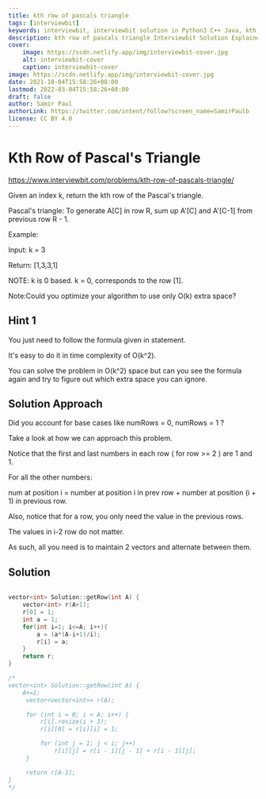 ```yaml
---
title: kth row of pascals triangle
tags: [interviewbit]
keywords: interviewbit, interviewbit solution in Python3 C++ Java, kth row of pascals triangle solution
description: kth row of pascals triangle Interviewbit Solution Explained
cover:
    image: https://scdn.netlify.app/img/interviewbit-cover.jpg
    alt: interviewbit-cover
    caption: interviewbit-cover
image: https://scdn.netlify.app/img/interviewbit-cover.jpg
date: 2021-10-04T15:58:26+08:00
lastmod: 2022-03-04T15:58:26+08:00
draft: false
author: Samir Paul
authorLink: https://twitter.com/intent/follow?screen_name=SamirPaulb
license: CC BY 4.0
---
```


# Kth Row of Pascal's Triangle

https://www.interviewbit.com/problems/kth-row-of-pascals-triangle/

Given an index k, return the kth row of the Pascal's triangle.

Pascal's triangle: To generate A[C] in row R, sum up A'[C] and A'[C-1] from previous row R - 1.

Example:

Input: k = 3

Return: [1,3,3,1]

NOTE: k is 0 based. k = 0, corresponds to the row [1]. 

Note:Could you optimize your algorithm to use only O(k) extra space?

## Hint 1

You just need to follow the formula given in statement.

It's easy to do it in time complexity of O(k^2).

You can solve the problem in O(k^2) space but can you see the formula again and try to figure out which extra space you can ignore.

## Solution Approach

Did you account for base cases like numRows = 0, numRows = 1 ?

Take a look at how we can approach this problem.

Notice that the first and last numbers in each row ( for row >= 2 ) are 1 and 1.

For all the other numbers:

num at position i = number at position i in prev row + number at position (i + 1) in previous row.

Also, notice that for a row, you only need the value in the previous rows.

The values in i-2 row do not matter.

As such, all you need is to maintain 2 vectors and alternate between them.


## Solution

```cpp

vector<int> Solution::getRow(int A) {
    vector<int> r(A+1);
    r[0] = 1;
    int a = 1;
    for(int i=1; i<=A; i++){
        a = (a*(A-i+1)/i);
        r[i] = a;
    }
    return r;
}

/*
vector<int> Solution::getRow(int A) {
    A+=1;
     vector<vector<int>> r(A);

     for (int i = 0; i < A; i++) {
         r[i].resize(i + 1);
         r[i][0] = r[i][i] = 1;

         for (int j = 1; j < i; j++)
             r[i][j] = r[i - 1][j - 1] + r[i - 1][j];
     }

     return r[A-1];
}
*/
```

